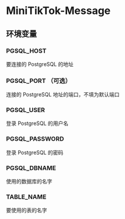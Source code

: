 # MiniTikTok-Message

## 环境变量

### PGSQL_HOST

要连接的 PostgreSQL 的地址

### PGSQL_PORT （可选）

连接的 PostgreSQL 地址的端口，不填为默认端口

### PGSQL_USER

登录 PostgreSQL 的用户名

### PGSQL_PASSWORD

登录 PostgreSQL 的密码

### PGSQL_DBNAME

使用的数据库的名字

### TABLE_NAME

要使用的表的名字